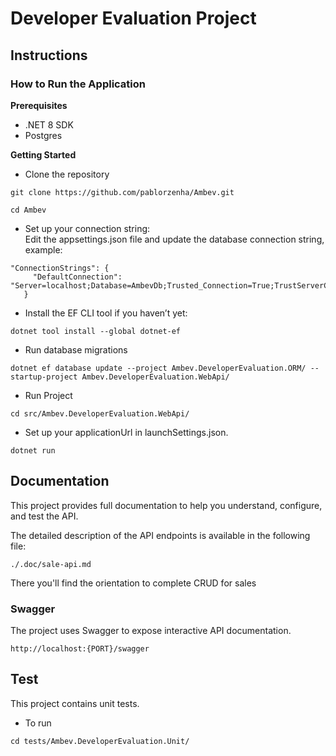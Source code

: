 # Developer Evaluation Project

## Instructions

### How to Run the Application

**Prerequisites**
- .NET 8 SDK
- Postgres 

**Getting Started**

- Clone the repository<br>

``` 
git clone https://github.com/pablorzenha/Ambev.git
```
``` 
cd Ambev
```

- Set up your connection string: <br>
Edit the appsettings.json file and update the database connection string, example:<br>

```
"ConnectionStrings": {
     "DefaultConnection": "Server=localhost;Database=AmbevDb;Trusted_Connection=True;TrustServerCertificate=True;"
   }
```

- Install the EF CLI tool if you haven’t yet:<br>

``` 
dotnet tool install --global dotnet-ef
```  

- Run database migrations

```
dotnet ef database update --project Ambev.DeveloperEvaluation.ORM/ --startup-project Ambev.DeveloperEvaluation.WebApi/
```
- Run Project<br>
```
cd src/Ambev.DeveloperEvaluation.WebApi/
```
- Set up your applicationUrl in launchSettings.json.<br>
```
dotnet run
```

## Documentation
This project provides full documentation to help you understand, configure, and test the API.

The detailed description of the API endpoints is available in the following file:<br>
```
./.doc/sale-api.md
```

There you'll find the orientation to complete CRUD for sales

### Swagger
The project uses Swagger to expose interactive API documentation.<br>
```
http://localhost:{PORT}/swagger
```

## Test

This project contains unit tests.

- To run
  
```
cd tests/Ambev.DeveloperEvaluation.Unit/
```

